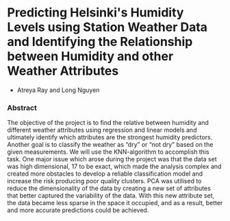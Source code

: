 # Predicting Helsinki's Humidity Levels using Station Weather Data and Identifying the Relationship between Humidity and other Weather Attributes

- Atreya Ray and Long Nguyen

### Abstract

The objective of the project is to find the relative between humidity and different weather attributes using regression and linear models and ultimately identify which attributes are the strongest humidity predictors. Another goal is to classify the weather as “dry” or “not dry” based on the given measurements. We will use the KNN-algorithm to accomplish this task. One major issue which arose during the project was that the data set was high dimensional, 17 to be exact, which made the analysis complex and created more obstacles to develop a reliable classification model and increase the risk producing poor quality clusters. PCA was utilised to reduce the dimensionality of  the data by creating a new set of attributes that better captured the variability of the data. With this new attribute set, the data became less sparse in the space it occupied, and as a result, better and more accurate predictions could be achieved. 
